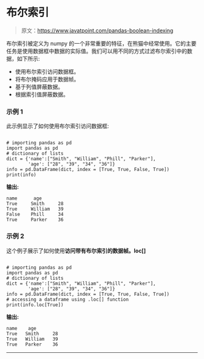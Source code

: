 # 布尔索引

> 原文：<https://www.javatpoint.com/pandas-boolean-indexing>

布尔索引被定义为 numpy 的一个非常重要的特征，在熊猫中经常使用。它的主要任务是使用数据框中数据的实际值。我们可以用不同的方式过滤布尔索引中的数据，如下所示:

*   使用布尔索引访问数据框。
*   将布尔掩码应用于数据帧。
*   基于列值屏蔽数据。
*   根据索引值屏蔽数据。

### 示例 1

此示例显示了如何使用布尔索引访问数据框:

```

# importing pandas as pd
import pandas as pd
# dictionary of lists 
dict = {'name':["Smith", "William", "Phill", "Parker"], 
        'age': ["28", "39", "34", "36"]} 
info = pd.DataFrame(dict, index = [True, True, False, True]) 
print(info)

```

**输出:**

```
name      age
True     Smith     28
True     William   39
False    Phill     34
True     Parker    36

```

### 示例 2

这个例子展示了如何使用**访问带有布尔索引的数据帧。loc[]**

```

# importing pandas as pd
import pandas as pd
# dictionary of lists 
dict = {'name':["Smith", "William", "Phill", "Parker"], 
        'age': ["28", "39", "34", "36"]} 
info = pd.DataFrame(dict, index = [True, True, False, True]) 
# accessing a dataframe using .loc[] function  
print(info.loc[True])

```

**输出:**

```
name    age
True   Smith     28
True   William   39
True   Parker    36

```

* * *